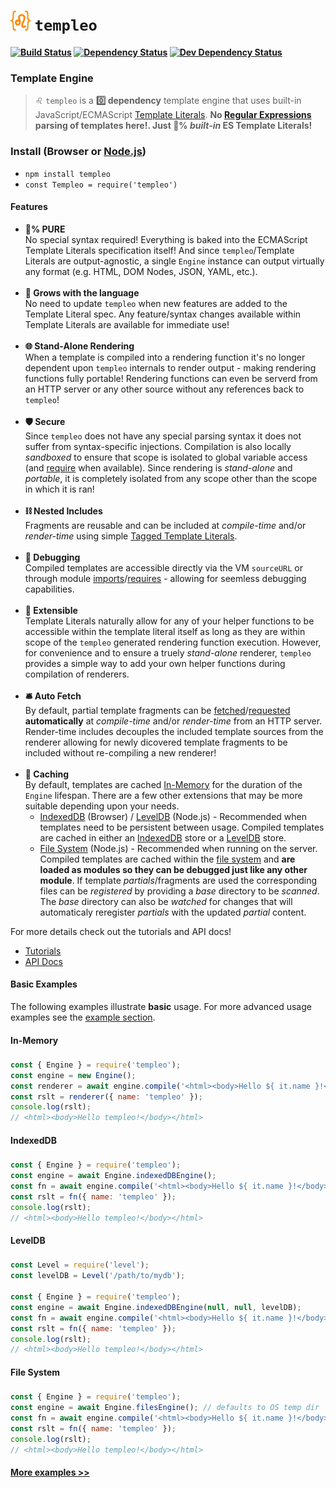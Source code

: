 <b class="jsdocp-remove-me">

# ![](https://raw.githubusercontent.com/ugate/templeo/master/jsdocp/static/favicon-32x32.png) `templeo`

[![Build Status](https://img.shields.io/travis/com/ugate/templeo/master.svg?style=flat-square)](https://travis-ci.com/ugate/templeo)
[![Dependency Status](https://img.shields.io/david/ugate/templeo.svg?style=flat-square)](https://david-dm.org/ugate/templeo)
[![Dev Dependency Status](https://img.shields.io/david/dev/ugate/templeo.svg?style=flat-square)](https://david-dm.org/ugate/templeo?type=dev)

</b>

### Template Engine
> ♌ `templeo` is a __0️⃣ dependency__ template engine that uses built-in JavaScript/ECMAScript [Template Literals](https://developer.mozilla.org/en-US/docs/Web/JavaScript/Reference/Template_literals). __No [Regular Expressions](https://developer.mozilla.org/en-US/docs/Web/JavaScript/Guide/Regular_Expressions) parsing of templates here!. Just 💯% _built-in_ ES Template Literals!__ 

### Install (Browser or [Node.js](https://nodejs.org))
- `npm install templeo`
- `const Templeo = require('templeo')`

#### Features
- __💯% PURE__ <br>
No special syntax required! Everything is baked into the ECMAScript Template Literals specification itself! And since `templeo`/Template Literals are output-agnostic, a single `Engine` instance can output virtually any format (e.g. HTML, DOM Nodes, JSON, YAML, etc.).<br><br>
- __🌱 Grows with the language__ <br>
No need to update `templeo` when new features are added to the Template Literal spec. Any feature/syntax changes available within Template Literals are available for immediate use!<br><br>
- __🌐 Stand-Alone Rendering__ <br>
When a template is compiled into a rendering function it's no longer dependent upon `templeo` internals to render output - making rendering functions fully portable! Rendering functions can even be serverd from an HTTP server or any other source without any references back to `templeo`!<br><br>
- __🛡️ Secure__ <br>
Since `templeo` does not have any special parsing syntax it does not suffer from syntax-specific injections. Compilation is also locally _sandboxed_ to ensure that scope is isolated to global variable access (and [require](https://nodejs.org/api/modules.html#modules_require) when available). Since rendering is _stand-alone_ and _portable_, it is completely isolated from any scope other than the scope in which it is ran!<br><br>
- __⛓️ Nested Includes__ <br>
Fragments are reusable and can be included at _compile-time_ and/or _render-time_ using simple [Tagged Template Literals](https://developer.mozilla.org/en-US/docs/Web/JavaScript/Reference/Template_literals#Tagged_templates).<br><br>
- __🐞 Debugging__ <br>
Compiled templates are accessible directly via the VM `sourceURL` or through module [imports](https://developer.mozilla.org/en-US/docs/Web/JavaScript/Reference/Statements/import)/[requires](https://nodejs.org/api/modules.html#modules_require) - allowing for seemless debugging capabilities. <br><br>
- __🧠 Extensible__ <br>
Template Literals naturally allow for any of your helper functions to be accessible within the template literal itself as long as they are within scope of the `templeo` generated rendering function execution. However, for convenience and to ensure a truely _stand-alone_ renderer, `templeo` provides a simple way to add your own helper functions during compilation of renderers.<br><br>
- __🛎️ Auto Fetch__ <br>
By default, partial template fragments can be [fetched](https://developer.mozilla.org/en-US/docs/Web/API/Fetch_API)/[requested](https://nodejs.org/api/https.html#https_https_request_url_options_callback) __automatically__ at _compile-time_ and/or _render-time_ from an HTTP server. Render-time includes decouples the included template sources from the renderer allowing for newly dicovered template fragments to be included without re-compiling a new renderer!<br><br>
- __🏧 Caching__ <br>
By default, templates are cached [In-Memory](#in-memory) for the duration of the `Engine` lifespan. There are a few other extensions that may be more suitable depending upon your needs.
  - [IndexedDB](#indexed-db) (Browser) / [LevelDB](#level-db) (Node.js) - Recommended when templates need to be persistent between usage. Compiled templates are cached in either an [IndexedDB](https://developer.mozilla.org/en-US/docs/Web/API/IndexedDB_API) store or a [LevelDB](https://www.npmjs.com/package/level) store.
  - [File System](#file-system) (Node.js) - Recommended when running on the server. Compiled templates are cached within the [file system](https://nodejs.org/api/fs.html) and __are loaded as modules so they can be debugged just like any other module__. If template _partials_/fragments are used the corresponding files can be _registered_ by providing a _base_ directory to be _scanned_. The _base_ directory can also be _watched_ for changes that will automaticaly reregister _partials_ with the updated _partial_ content.

For more details check out the tutorials and API docs!

* [Tutorials](https://ugate.github.io/templeo/tutorial-1-engine.html)
* [API Docs](https://ugate.github.io/templeo/module-templeo-Engine.html)

#### Basic Examples
The following examples illustrate __basic__ usage. For more advanced usage examples see the [example section](https://ugate.github.io/templeo/tutorial-3-examples.html).

#### In-Memory <sub id="in-memory"></sub>
```js
const { Engine } = require('templeo');
const engine = new Engine();
const renderer = await engine.compile('<html><body>Hello ${ it.name }!</body></html>');
const rslt = renderer({ name: 'templeo' });
console.log(rslt);
// <html><body>Hello templeo!</body></html>
```

#### IndexedDB <sub id="indexed-db"></sub>
```js
const { Engine } = require('templeo');
const engine = await Engine.indexedDBEngine();
const fn = await engine.compile('<html><body>Hello ${ it.name }!</body></html>');
const rslt = fn({ name: 'templeo' });
console.log(rslt);
// <html><body>Hello templeo!</body></html>
```

#### LevelDB <sub id="level-db"></sub>
```js
const Level = require('level');
const levelDB = Level('/path/to/mydb');

const { Engine } = require('templeo');
const engine = await Engine.indexedDBEngine(null, null, levelDB);
const fn = await engine.compile('<html><body>Hello ${ it.name }!</body></html>');
const rslt = fn({ name: 'templeo' });
console.log(rslt);
// <html><body>Hello templeo!</body></html>
```

#### File System <sub id="file-system"></sub>
```js
const { Engine } = require('templeo');
const engine = await Engine.filesEngine(); // defaults to OS temp dir
const fn = await engine.compile('<html><body>Hello ${ it.name }!</body></html>');
const rslt = fn({ name: 'templeo' });
console.log(rslt);
// <html><body>Hello templeo!</body></html>
```

#### [More examples >>](https://ugate.github.io/templeo/tutorial-3-examples.html)